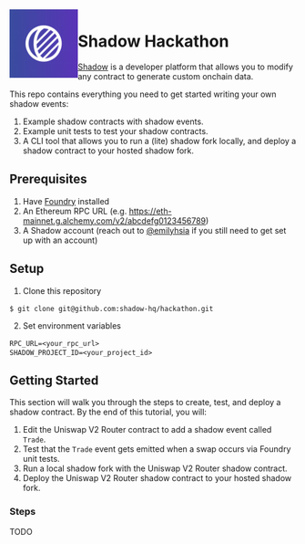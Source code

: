 <img src=".github/logo.png" alt="Shadow logo" align="left" width="120" />

# Shadow Hackathon
[Shadow](https://tryshadow.xyz) is a developer platform that
allows you to modify any contract to generate custom onchain data.

This repo contains everything you need to get started writing
your own shadow events:
1. Example shadow contracts with shadow events.
1. Example unit tests to test your shadow contracts.
1. A CLI tool that allows you to run a (lite) shadow fork
locally, and deploy a shadow contract to your hosted shadow fork.

## Prerequisites
1. Have [Foundry](https://github.com/foundry-rs/foundry) installed
1. An Ethereum RPC URL (e.g. https://eth-mainnet.g.alchemy.com/v2/abcdefg0123456789)
1. A Shadow account (reach out to [@emilyhsia](https://github.com/emilyhsia) if you still
need to get set up with an account)

## Setup
1. Clone this repository
```
$ git clone git@github.com:shadow-hq/hackathon.git
```
2. Set environment variables
```
RPC_URL=<your_rpc_url>
SHADOW_PROJECT_ID=<your_project_id>
```

## Getting Started
This section will walk you through the steps to create,
test, and deploy a shadow contract. By the end of this
tutorial, you will:

1. Edit the Uniswap V2 Router contract to add a shadow event
called `Trade`.
1. Test that the `Trade` event gets emitted when a swap
occurs via Foundry unit tests.
1. Run a local shadow fork with the Uniswap V2 Router
shadow contract.
1. Deploy the Uniswap V2 Router shadow contract to your
hosted shadow fork.

### Steps
TODO